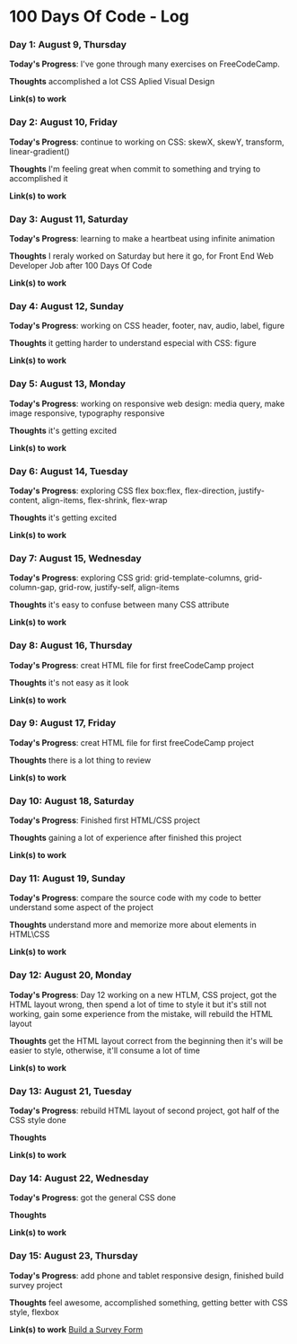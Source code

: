 # 100 Days Of Code - Log
<!--
### Day 0: February 30, 2016 (Example 1)
##### (delete me or comment me out)

**Today's Progress**: Fixed CSS, worked on canvas functionality for the app.

**Thoughts:** I really struggled with CSS, but, overall, I feel like I am slowly getting better at it. Canvas is still new for me, but I managed to figure out some basic functionality.

**Link to work:** [Calculator App](http://www.example.com)

### Day 0: February 30, 2016 (Example 2)
##### (delete me or comment me out)

**Today's Progress**: Fixed CSS, worked on canvas functionality for the app.

**Thoughts**: I really struggled with CSS, but, overall, I feel like I am slowly getting better at it. Canvas is still new for me, but I managed to figure out some basic functionality.

**Link(s) to work**: [Calculator App](http://www.example.com)


### Day 1: June 27, Monday

**Today's Progress**: I've gone through many exercises on FreeCodeCamp.

**Thoughts** I've recently started coding, and it's a great feeling when I finally solve an algorithm challenge after a lot of attempts and hours spent.

**Link(s) to work**
1. [Find the Longest Word in a String](https://www.freecodecamp.com/challenges/find-the-longest-word-in-a-string)
2. [Title Case a Sentence](https://www.freecodecamp.com/challenges/title-case-a-sentence)

-->

### Day 1: August 9, Thursday

**Today's Progress**: I've gone through many exercises on FreeCodeCamp.

**Thoughts**  accomplished a lot CSS Aplied Visual Design

**Link(s) to work**

### Day 2: August 10, Friday

**Today's Progress**: continue to working on CSS: skewX, skewY, transform, linear-gradient() 

**Thoughts**  I'm feeling great when commit to something and trying to accomplished it

**Link(s) to work**

### Day 3: August 11, Saturday

**Today's Progress**: learning to make a heartbeat using infinite animation 

**Thoughts**  I reraly worked on Saturday but here it go, for Front End Web Developer Job after 100 Days Of Code

**Link(s) to work**

### Day 4: August 12, Sunday

**Today's Progress**: working on CSS header, footer, nav, audio, label, figure

**Thoughts**  it getting harder to understand especial with CSS: figure

**Link(s) to work**

### Day 5: August 13, Monday

**Today's Progress**: working on responsive web design: media query, make image responsive, typography responsive

**Thoughts**  it's getting excited

**Link(s) to work**

### Day 6: August 14, Tuesday

**Today's Progress**: exploring CSS flex box:flex, flex-direction, justify-content, align-items, flex-shrink, flex-wrap

**Thoughts**  it's getting excited

**Link(s) to work**

### Day 7: August 15, Wednesday

**Today's Progress**: exploring CSS grid: grid-template-columns, grid-column-gap, grid-row, justify-self, align-items

**Thoughts**  it's easy to confuse between many CSS attribute

**Link(s) to work** 

### Day 8: August 16, Thursday

**Today's Progress**: creat HTML file for first freeCodeCamp project

**Thoughts**  it's not easy as it look

**Link(s) to work** 

### Day 9: August 17, Friday

**Today's Progress**: creat HTML file for first freeCodeCamp project

**Thoughts**  there is a lot thing to review

**Link(s) to work** 

### Day 10: August 18, Saturday

**Today's Progress**: Finished first HTML/CSS project

**Thoughts**  gaining a lot of experience after finished this project

**Link(s) to work** 

### Day 11: August 19, Sunday

**Today's Progress**: compare the source code with my code to better understand some aspect of the project

**Thoughts**  understand more and memorize more about elements in HTML\CSS

**Link(s) to work** 

### Day 12: August 20, Monday

**Today's Progress**: Day 12 working on a new HTLM, CSS project, got the HTML layout wrong, then spend a lot of time to style it but it's still not working, gain some experience from the mistake, will rebuild the HTML layout 

**Thoughts**  get the HTML layout correct from the beginning then it's will be easier to style, otherwise, it'll consume a lot of time

**Link(s) to work** 

### Day 13: August 21, Tuesday

**Today's Progress**: rebuild HTML layout of second project, got half of the CSS style done

**Thoughts**  

**Link(s) to work** 

### Day 14: August 22, Wednesday

**Today's Progress**: got the general CSS done

**Thoughts**  

**Link(s) to work** 

### Day 15: August 23, Thursday

**Today's Progress**: add phone and tablet responsive design, finished build survey project

**Thoughts**  feel awesome, accomplished something, getting better with CSS style, flexbox

**Link(s) to work** 
  [Build a Survey Form](https://codepen.io/lambigini/pen/rZNJYd)


